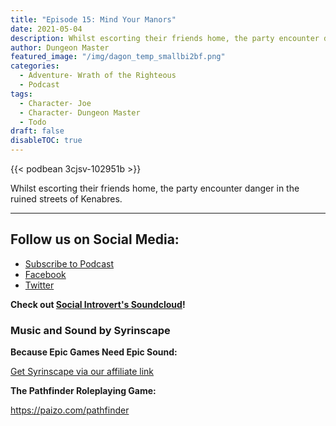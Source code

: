 ```yaml
---
title: "Episode 15: Mind Your Manors"
date: 2021-05-04
description: Whilst escorting their friends home, the party encounter danger in the ruined streets of Kenabres.
author: Dungeon Master
featured_image: "/img/dagon_temp_smallbi2bf.png"
categories:
  - Adventure- Wrath of the Righteous
  - Podcast
tags:
  - Character- Joe 
  - Character- Dungeon Master
  - Todo
draft: false
disableTOC: true
---
```


{{< podbean 3cjsv-102951b >}}

Whilst escorting their friends home, the party encounter danger in the ruined streets of Kenabres.

--------------------------
## Follow us on Social Media: 
- [Subscribe to Podcast](https://feed.podbean.com/dragonsnotincluded/feed.xml)
- [Facebook](https://www.facebook.com/Dragons-Not-Included-Podcast-103097024812637)
- [Twitter](https://twitter.com/PodcastDragons)

**Check out [Social Introvert's Soundcloud]!**

### Music and Sound by Syrinscape

**Because Epic Games Need Epic Sound:**

[Get Syrinscape via our affiliate link]

**The Pathfinder Roleplaying Game:**

https://paizo.com/pathfinder

[Social Introvert's Soundcloud]: https://soundcloud.com/user-520878457
[Get Syrinscape via our affiliate link]: https://syrinscape.com/attributions/?id=527&id=17&id=1087
